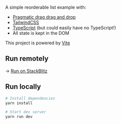 A simple reorderable list example with:

- [Pragmatic drag drag and drop](https://github.com/atlassian/pragmatic-drag-and-drop)
- [TailwindCSS](https://tailwindcss.com/)
- [TypeScript](https://www.typescriptlang.org/) (but could easily have no TypeScript!)
- All state is kept in the DOM

This project is powered by [Vite](https://vitejs.dev/)

## Run remotely

→ [Run on StackBlitz](https://stackblitz.com/~/github.com/driskull/pdnd-web-component-tailwind?startScript=dev)

## Run locally

```bash
# Install dependencies
yarn install

# Start dev server
yarn run dev
```
